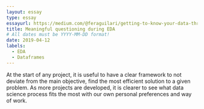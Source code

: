 ```yaml
---
layout: essay
type: essay
essayurl: https://medium.com/@feraguilari/getting-to-know-your-data-through-eda-8e9c1ecec90a?source=friends_link&sk=5fe04af07055528c9d1bc19e442a8ffc
title: Meaningful questioning during EDA
# All dates must be YYYY-MM-DD format!
date: 2019-04-12
labels:
  - EDA
  - Dataframes
---
```


At the start of any project, it is useful to have a clear framework to not deviate from the main objective, find the most efficient solution to a given problem. As more projects are developed, it is clearer to see what data science process fits the most with our own personal preferences and way of work.
